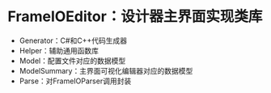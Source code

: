 ﻿

# FrameIOEditor：设计器主界面实现类库

- Generator：C#和C++代码生成器
- Helper：辅助通用函数库
- Model：配置文件对应的数据模型
- ModelSummary：主界面可视化编辑器对应的数据模型
- Parse：对FrameIOParser调用封装